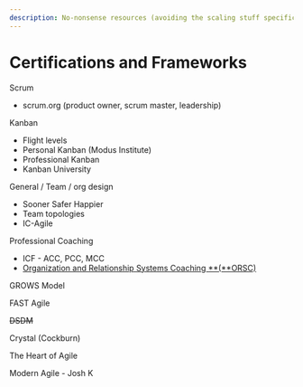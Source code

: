 ```yaml
---
description: No-nonsense resources (avoiding the scaling stuff specifically)
---
```


# Certifications and Frameworks

Scrum

* scrum.org (product owner, scrum master, leadership)

Kanban

* Flight levels
* Personal Kanban (Modus Institute)
* Professional Kanban
* Kanban University

General / Team / org design&#x20;

* Sooner Safer Happier
* Team topologies&#x20;
* IC-Agile

Professional Coaching&#x20;

* ICF - ACC, PCC, MCC
* [Organization and Relationship Systems Coaching **(**ORSC)](https://crrglobal.com/about/orsc/)

GROWS Model

FAST Agile

~~DSDM~~

Crystal (Cockburn)

The Heart of Agile

Modern Agile - Josh K
